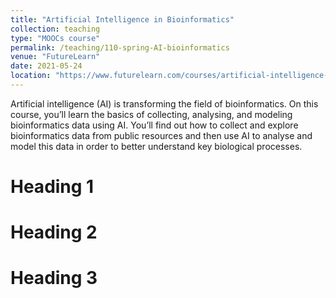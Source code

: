 ```yaml
---
title: "Artificial Intelligence in Bioinformatics"
collection: teaching
type: "MOOCs course"
permalink: /teaching/110-spring-AI-bioinformatics
venue: "FutureLearn"
date: 2021-05-24
location: "https://www.futurelearn.com/courses/artificial-intelligence-in-bioinformatics"
---
```


Artificial intelligence (AI) is transforming the field of bioinformatics.
On this course, you’ll learn the basics of collecting, analysing, and modeling bioinformatics data using AI.
You’ll find out how to collect and explore bioinformatics data from public resources and then use AI to analyse and model this data in order to better understand key biological processes.

Heading 1
======

Heading 2
======

Heading 3
======
